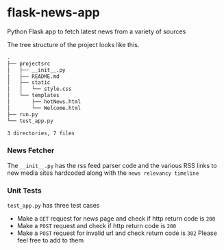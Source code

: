 # flask-news-app

Python Flask app to fetch latest news from a variety of sources


The tree structure of the project looks like this.
```sh
.
├── projectsrc
│   ├── __init__.py
│   ├── README.md
│   ├── static
│   │   └── style.css
│   └── templates
│       ├── hotNews.html
│       └── Welcome.html
├── run.py
└── test_app.py

3 directories, 7 files
```

### News Fetcher
The `__init__.py` has the rss feed parser code and the various RSS links to new media sites hardcoded along with the `news relevancy timeline`

### Unit Tests
`test_app.py` has three test cases
 - Make a `GET` request for news page and check if http return code is `200`
 - Make a `POST` request and check if http return code is `200`
 - Make a `POST` request for invalid url and check return code is `302`
Please feel free to add to them